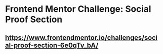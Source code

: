 # Frontend Mentor Challenge: Social Proof Section

## https://www.frontendmentor.io/challenges/social-proof-section-6e0qTv_bA/